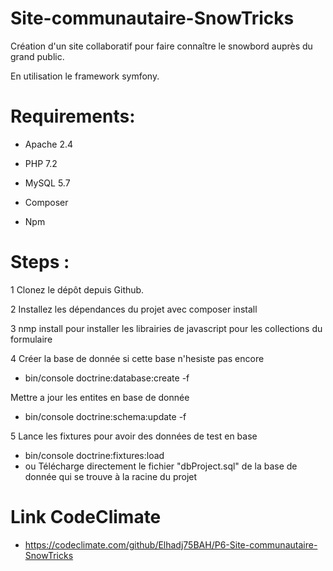# Site-communautaire-SnowTricks
Création d'un site collaboratif pour faire connaître le snowbord auprès du grand public.

En utilisation le framework symfony. 

# Requirements:
 - Apache 2.4

 - PHP 7.2

 - MySQL 5.7

 - Composer
  
 - Npm

# Steps :

1 Clonez le dépôt depuis Github.

2 Installez les dépendances du projet avec composer install

3 nmp install pour installer les librairies de javascript pour les collections du formulaire 

4 Créer la base de donnée si cette base n'hesiste pas encore 
- bin/console doctrine:database:create -f

 Mettre a jour les entites en base de donnée
- bin/console doctrine:schema:update -f

5  Lance les fixtures pour avoir des données de test en base
- bin/console doctrine:fixtures:load
- ou Télécharge directement le fichier "dbProject.sql" de la base de donnée qui se trouve à la racine du projet 

# Link CodeClimate

- https://codeclimate.com/github/Elhadj75BAH/P6-Site-communautaire-SnowTricks
